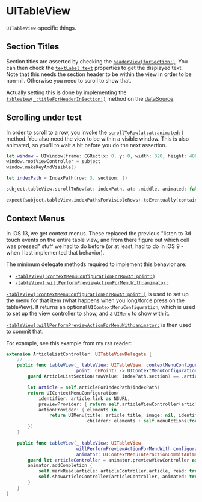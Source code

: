 # UITableView

`UITableView`-specific things.

## Section Titles

Section titles are asserted by checking the [`headerView(forSection:)`](https://developer.apple.com/documentation/uikit/uitableview/1614965-headerview). You can then check the [`textLabel.text`](https://developer.apple.com/documentation/uikit/uitableviewheaderfooterview/1624912-textlabel) properties to get the displayed text. Note that this needs the section header to be within the view in order to be non-nil. Otherwise you need to scroll to show that.

Actually setting this is done by implementing the [`tableView(_:titleForHeaderInSection:)`](https://developer.apple.com/documentation/uikit/uitableviewdatasource/1614850-tableview) method on the [dataSource](https://developer.apple.com/documentation/uikit/uitableviewdatasource).

## Scrolling under test

In order to scroll to a row, you invoke the [`scrollToRow(at:at:animated:)`](https://developer.apple.com/documentation/uikit/uitableview/1614997-scrolltorow) method. You also need the view to be within a visible window. This is also animated, so you'll to wait a bit before you do the next assertion.

```swift
let window = UIWindow(frame: CGRect(x: 0, y: 0, width: 320, height: 480))
window.rootViewController = subject
window.makeKeyAndVisible()

let indexPath = IndexPath(row: 3, section: 1)

subject.tableView.scrollToRow(at: indexPath, at: .middle, animated: false)

expect(subject.tableView.indexPathsForVisibleRows).toEventually(contain(indexPath))
```

## Context Menus

In iOS 13, we get context menus. These replaced the previous "listen to 3d touch events on the entire table view, and from there figure out which cell was pressed" stuff we had to do before (or at least, had to do in iOS 9 - when I last implemented that behavior).

The minimum delegate methods required to implement this behavior are:

- [`-tableView(:contextMenuConfigurationForRowAt:point:)`](https://developer.apple.com/documentation/uikit/uitableviewdelegate/3295956-tableview)
- [`-tableView(:willPerformPreviewActionForMenuWith:animator:`](https://developer.apple.com/documentation/uikit/uitableviewdelegate/3375810-tableview)

[`-tableView(:contextMenuConfigurationForRowAt:point:)`](https://developer.apple.com/documentation/uikit/uitableviewdelegate/3295956-tableview) is used to set up the menu for that item (what happens when you long/force press on the tableView). It returns an optional `UIContextMenuConfiguration`, which is used to set up the view controller to show, and a `UIMenu` to show with it.

[`-tableView(:willPerformPreviewActionForMenuWith:animator:`](https://developer.apple.com/documentation/uikit/uitableviewdelegate/3375810-tableview) is then used to commit that.

For example, see this example from my rss reader:

```swift
extension ArticleListController: UITableViewDelegate {
    // ...
    public func tableView(_ tableView: UITableView, contextMenuConfigurationForRowAt indexPath: IndexPath,
                          point: CGPoint) -> UIContextMenuConfiguration? {
        guard ArticleListSection(rawValue: indexPath.section) == .articles else { return nil }

        let article = self.articleForIndexPath(indexPath)
        return UIContextMenuConfiguration(
            identifier: article.link as NSURL,
            previewProvider: { return self.articleViewController(article) },
            actionProvider: { elements in
                return UIMenu(title: article.title, image: nil, identifier: nil, options: [],
                              children: elements + self.menuActions(for: article))
        })
    }

    public func tableView(_ tableView: UITableView,
                          willPerformPreviewActionForMenuWith configuration: UIContextMenuConfiguration,
                          animator: UIContextMenuInteractionCommitAnimating) {
        guard let articleController = animator.previewViewController as? ArticleViewController else { return }
        animator.addCompletion {
            self.markRead(article: articleController.article, read: true)
            self.showArticleController(articleController, animated: true)
        }
    }
}
```